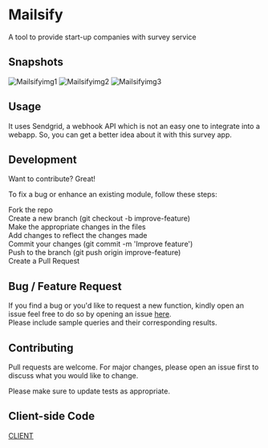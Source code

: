 # Mailsify

A tool to provide start-up companies with survey service

## Snapshots
![Mailsifyimg1](https://user-images.githubusercontent.com/56764533/85940845-9f4cac80-b93c-11ea-9def-832bd245df3d.png)
![Mailsifyimg2](https://user-images.githubusercontent.com/56764533/85940854-ac699b80-b93c-11ea-8310-5ed7b48e576e.png)
![Mailsifyimg3](https://user-images.githubusercontent.com/56764533/85940874-d28f3b80-b93c-11ea-9de9-940d3613f869.png)

## Usage

It uses Sendgrid, a webhook API which is not an easy one to integrate into a webapp. So, you can get a better idea about it with this survey app.

## Development
Want to contribute? Great!

To fix a bug or enhance an existing module, follow these steps:

Fork the repo\
Create a new branch (git checkout -b improve-feature)\
Make the appropriate changes in the files\
Add changes to reflect the changes made\
Commit your changes (git commit -m 'Improve feature')\
Push to the branch (git push origin improve-feature)\
Create a Pull Request

## Bug / Feature Request
If you find a bug or you'd like to request a new function, kindly open an issue feel free to do so by opening an issue [here](https://github.com/ayush-020198/Mailsify/issues/new).\
Please include sample queries and their corresponding results.

## Contributing
Pull requests are welcome. For major changes, please open an issue first to discuss what you would like to change.

Please make sure to update tests as appropriate.

## Client-side Code
[CLIENT](https://github.com/ayush-020198/Mailsify/tree/master/client)
